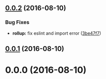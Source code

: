 <a name="0.0.2"></a>
## [0.0.2](https://github.com/TylorS/bubbleup-plugin-build-rollup/compare/v0.0.1...v0.0.2) (2016-08-10)


### Bug Fixes

* **rollup:** fix eslint and import error ([3be47f7](https://github.com/TylorS/bubbleup-plugin-build-rollup/commit/3be47f7))



<a name="0.0.1"></a>
## [0.0.1](https://github.com/TylorS/bubbleup-plugin-build-rollup/compare/v0.0.0...v0.0.1) (2016-08-10)



<a name="0.0.0"></a>
# 0.0.0 (2016-08-10)



